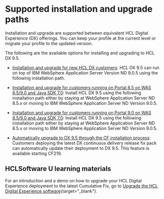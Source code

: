 # Supported installation and upgrade paths

Installation and upgrade are supported between equivalent HCL Digital Experience (DX) offerings. You can keep your profile at the current level or migrate your profile to the updated version.

<!--You cannot directly install HCL Digital Experience 9.5. You must install first HCL Digital Experience 8.5 with the latest combined cumulative fixes applied, then you can install HCL Digital Experience 9.5 using IBM Installation Manager. You can keep your profile at the current level or migrate your profile to the updated version.-->

The following are the available options for installing and upgrading to HCL DX 9.5. 

- [Installation and upgrade for new HCL DX customers](../install_upgrade_plan_supported_paths/Install_upgrade_new_HCL_DX_customers.md): HCL DX 9.5 can run on top of IBM WebSphere Application Server Version ND 9.0.5 using the following installation path.  

- [Installation and upgrade for customers running on Portal 8.5 on WAS 8.5/9.0 and Java SDK 7.0](../install_upgrade_plan_supported_paths/Install_upgrade_customers_Portal_85_Java_SDK7.md): Install HCL DX 9.5 using the following installation path either by staying at WebSphere Application Server ND 8.5.x or moving to IBM WebSphere Application Server ND Version 9.0.5. 

- [Installation and upgrade for customers running on Portal 9.0 on WAS 8.5/9.0 and Java SDK 7.0](../install_upgrade_plan_supported_paths/Install_upgrade_customers_Portal_9_Java_SDK7.md): Install HCL DX 9.5 using the following installation path either by staying at WebSphere Application Server ND 8.5.x or moving to IBM WebSphere Application Server ND Version 9.0.5. 

- [Automatically upgrade to DX 9.5 through the CF installation process](../cf_install/index.md#about-version-95-cumulative-fixes): Customers deploying the latest DX continuous delivery release fix pack can automatically update their deployment to DX 9.5. This feature is available starting CF219.  

## HCLSoftware U learning materials

For an introduction and a demo on how to upgrade your HCL Digital Experience deployment to the latest Cumulative Fix, go to [Upgrade the HCL Digital Experience software](https://hclsoftwareu.hcltechsw.com/component/axs/?view=sso_config&id=3&forward=https%3A%2F%2Fhclsoftwareu.hcltechsw.com%2Fcourses%2Flesson%2F%3Fid%3D1461){target="_blank"}.